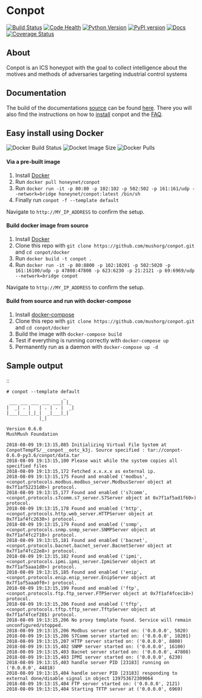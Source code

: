 # Conpot

[![Build Status](https://travis-ci.org/mushorg/conpot.svg?branch=master)](https://travis-ci.org/mushorg/conpot)
[![Code Health](https://landscape.io/github/mushorg/conpot/master/landscape.png)](https://landscape.io/github/mushorg/conpot/master)
[![Python Version](https://img.shields.io/pypi/pyversions/conpot.svg)](https://pypi.python.org/pypi/Conpot) 
[![PyPI version](https://badge.fury.io/py/Conpot.svg)](https://badge.fury.io/py/Conpot)
[![Docs](https://readthedocs.org/projects/conpot/badge/?version=latest)](https://conpot.readthedocs.io/en/latest/)
[![Coverage Status](https://coveralls.io/repos/github/mushorg/conpot/badge.svg?branch=master)](https://coveralls.io/github/mushorg/conpot?branch=master)

## About

Conpot is an ICS honeypot with the goal to collect intelligence about the motives and
methods of adversaries targeting industrial control systems

## Documentation

The build of the documentations [source](https://github.com/mushorg/conpot/tree/master/docs/source) can be found [here](https://conpot.readthedocs.io/en/latest/). There you will also find the instructions on how to [install](https://conpot.readthedocs.io/en/latest/installation/ubuntu.html) conpot and the [FAQ](https://conpot.readthedocs.io/en/latest/faq.html).

## Easy install using Docker

![Docker Build Status](https://img.shields.io/docker/build/honeynet/conpot.svg)
![Docket Image Size](https://img.shields.io/microbadger/image-size/honeynet/conpot.svg?style=flat-square)
![Docker Pulls](https://img.shields.io/docker/pulls/honeynet/conpot.svg?style=flat-square)

#### Via a pre-built image

1. Install [Docker](https://docs.docker.com/engine/installation/)
2. Run `docker pull honeynet/conpot`
3. Run `docker run -it -p 80:80 -p 102:102 -p 502:502 -p 161:161/udp --network=bridge honeynet/conpot:latest /bin/sh`
4. Finally run `conpot -f --template default`

Navigate to ``http://MY_IP_ADDRESS`` to confirm the setup.

#### Build docker image from source

1. Install [Docker](https://docs.docker.com/engine/installation/)
2. Clone this repo with `git clone https://github.com/mushorg/conpot.git` and `cd conpot/docker`
3. Run `docker build -t conpot .`
4. Run `docker run -it -p 80:8800 -p 102:10201 -p 502:5020 -p 161:16100/udp -p 47808:47808 -p 623:6230 -p 21:2121 -p 69:6969/udp --network=bridge conpot`

Navigate to `http://MY_IP_ADDRESS` to confirm the setup. 

#### Build from source and run with docker-compose

1. Install [docker-compose](https://docs.docker.com/compose/install/) 
2. Clone this repo with `git clone https://github.com/mushorg/conpot.git` and `cd conpot/docker`
3. Build the image with `docker-compose build`
4. Test if everything is running correctly with `docker-compose up`
5. Permanently run as a daemon with `docker-compose up -d`

## Sample output
::
          
    # conpot --template default  
                         _                                                                                                    
     ___ ___ ___ ___ ___| |_                                                                                                
    |  _| . |   | . | . |  _|                                                                                               
    |___|___|_|_|  _|___|_|                                                                                                 
                |_|                                                                                                         
                                                                                                                          
    Version 0.6.0                                                                                                           
    MushMush Foundation                                                                                                     

    2018-08-09 19:13:15,085 Initializing Virtual File System at ConpotTempFS/__conpot__ootc_k3j. Source specified : tar://conpot-0.6.0-py3.6/conpot/data.tar
    2018-08-09 19:13:15,100 Please wait while the system copies all specified files
    2018-08-09 19:13:15,172 Fetched x.x.x.x as external ip.
    2018-08-09 19:13:15,175 Found and enabled ('modbus', <conpot.protocols.modbus.modbus_server.ModbusServer object at 0x7f1af52231d0>) protocol.
    2018-08-09 19:13:15,177 Found and enabled ('s7comm', <conpot.protocols.s7comm.s7_server.S7Server object at 0x7f1af5ad1f60>) protocol.
    2018-08-09 19:13:15,178 Found and enabled ('http', <conpot.protocols.http.web_server.HTTPServer object at 0x7f1af4fc2630>) protocol.
    2018-08-09 19:13:15,179 Found and enabled ('snmp', <conpot.protocols.snmp.snmp_server.SNMPServer object at 0x7f1af4fc2710>) protocol.
    2018-08-09 19:13:15,181 Found and enabled ('bacnet', <conpot.protocols.bacnet.bacnet_server.BacnetServer object at 0x7f1af4fc22e8>) protocol.
    2018-08-09 19:13:15,182 Found and enabled ('ipmi', <conpot.protocols.ipmi.ipmi_server.IpmiServer object at 0x7f1af5aaa1d0>) protocol.
    2018-08-09 19:13:15,185 Found and enabled ('enip', <conpot.protocols.enip.enip_server.EnipServer object at 0x7f1af5aaa0f0>) protocol.
    2018-08-09 19:13:15,199 Found and enabled ('ftp', <conpot.protocols.ftp.ftp_server.FTPServer object at 0x7f1af4fcec18>) protocol.
    2018-08-09 19:13:15,206 Found and enabled ('tftp', <conpot.protocols.tftp.tftp_server.TftpServer object at 0x7f1af4fcef28$) protocol.
    2018-08-09 19:13:15,206 No proxy template found. Service will remain unconfigured/stopped.                                
    2018-08-09 19:13:15,206 Modbus server started on: ('0.0.0.0', 5020)                                                       
    2018-08-09 19:13:15,206 S7Comm server started on: ('0.0.0.0', 10201)                                                      
    2018-08-09 19:13:15,207 HTTP server started on: ('0.0.0.0', 8800)                                                         
    2018-08-09 19:13:15,402 SNMP server started on: ('0.0.0.0', 16100)                                                        
    2018-08-09 19:13:15,403 Bacnet server started on: ('0.0.0.0', 47808)                                                      
    2018-08-09 19:13:15,403 IPMI server started on: ('0.0.0.0', 6230)                                                         
    2018-08-09 19:13:15,403 handle server PID [23183] running on ('0.0.0.0', 44818)                                           
    2018-08-09 19:13:15,404 handle server PID [23183] responding to external done/disable signal in object 139753672309064
    2018-08-09 19:13:15,404 FTP server started on: ('0.0.0.0', 2121)                                                          
    2018-08-09 19:13:15,404 Starting TFTP server at ('0.0.0.0', 6969)
